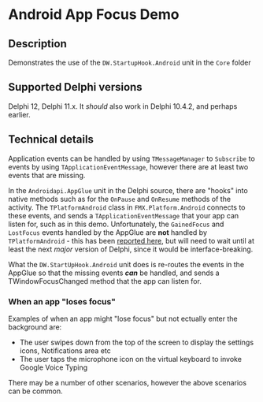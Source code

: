# Android App Focus Demo

## Description

Demonstrates the use of the `DW.StartupHook.Android` unit in the `Core` folder

## Supported Delphi versions

Delphi 12, Delphi 11.x. It _should_ also work in Delphi 10.4.2, and perhaps earlier.

## Technical details

Application events can be handled by using `TMessageManager` to `Subscribe` to events by using `TApplicationEventMessage`, however there are at least two events that are missing. 

In the `Androidapi.AppGlue` unit in the Delphi source, there are "hooks" into native methods such as for the `OnPause` and `OnResume` methods of the activity. The `TPlatformAndroid` class in `FMX.Platform.Android` connects to these events, and sends a `TApplicationEventMessage` that your app can listen for, such as in this demo. Unfortunately, the `GainedFocus` and `LostFocus` events handled by the AppGlue are **not** handled by `TPlatformAndroid` - this has been [reported here](https://quality.embarcadero.com/browse/RSP-35891), but will need to wait until at least the next _major_ version of Delphi, since it would be interface-breaking. 

What the `DW.StartUpHook.Android` unit does is re-routes the events in the AppGlue so that the missing events **_can_** be handled, and sends a TWindowFocusChanged method that the app can listen for.

### When an app "loses focus"

Examples of when an app might "lose focus" but not ectually enter the background are:

* The user swipes down from the top of the screen to display the settings icons, Notifications area etc
* The user taps the microphone icon on the virtual keyboard to invoke Google Voice Typing

There may be a number of other scenarios, however the above scenarios can be common. 



